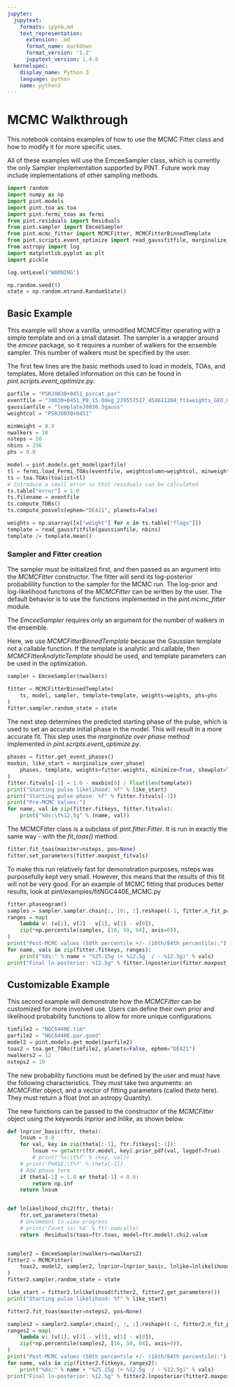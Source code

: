 ```yaml
---
jupyter:
  jupytext:
    formats: ipynb,md
    text_representation:
      extension: .md
      format_name: markdown
      format_version: '1.2'
      jupytext_version: 1.4.0
  kernelspec:
    display_name: Python 3
    language: python
    name: python3
---
```


# MCMC Walkthrough


This notebook contains examples of how to use the MCMC Fitter class and how to modify it for more specific uses.

All of these examples will use the EmceeSampler class, which is currently the only Sampler implementation supported by PINT. Future work may include implementations of other sampling methods.

```python
import random
import numpy as np
import pint.models
import pint.toa as toa
import pint.fermi_toas as fermi
from pint.residuals import Residuals
from pint.sampler import EmceeSampler
from pint.mcmc_fitter import MCMCFitter, MCMCFitterBinnedTemplate
from pint.scripts.event_optimize import read_gaussfitfile, marginalize_over_phase
from astropy import log
import matplotlib.pyplot as plt
import pickle
```

```python
log.setLevel("WARNING")
```

```python
np.random.seed(0)
state = np.random.mtrand.RandomState()
```

## Basic Example

This example will show a vanilla, unmodified MCMCFitter operating with a simple template and on a small dataset. The sampler is a wrapper around the *emcee* package, so it requires a number of walkers for the ensemble sampler. This number of walkers must be specified by the user.

The first few lines are the basic methods used to load in models, TOAs, and templates. More detailed information on this can be found in *pint.scripts.event_optimize.py*.

```python
parfile = "PSRJ0030+0451_psrcat.par"
eventfile = "J0030+0451_P8_15.0deg_239557517_458611204_ft1weights_GEO_wt.gt.0.4.fits"
gaussianfile = "templateJ0030.3gauss"
weightcol = "PSRJ0030+0451"
```

```python
minWeight = 0.9
nwalkers = 10
nsteps = 50
nbins = 256
phs = 0.0
```

```python
model = pint.models.get_model(parfile)
tl = fermi.load_Fermi_TOAs(eventfile, weightcolumn=weightcol, minweight=minWeight)
ts = toa.TOAs(toalist=tl)
# Introduce a small error so that residuals can be calculated
ts.table["error"] = 1.0
ts.filename = eventfile
ts.compute_TDBs()
ts.compute_posvels(ephem="DE421", planets=False)
```

```python
weights = np.asarray([x["weight"] for x in ts.table["flags"]])
template = read_gaussfitfile(gaussianfile, nbins)
template /= template.mean()
```

### Sampler and Fitter creation

The sampler must be initialized first, and then passed as an argument into the *MCMCFitter* constructor. The fitter will send its log-posterior probabilility function to the sampler for the MCMC run. The log-prior and log-likelihood functions of the *MCMCFitter* can be written by the user. The default behavior is to use the functions implemented in the *pint.mcmc_fitter* module.

The *EmceeSampler* requires only an argument for the number of walkers in the ensemble.

Here, we use *MCMCFitterBinnedTemplate* because the Gaussian template not a callable function. If the template is analytic and callable, then *MCMCFitterAnalyticTemplate* should be used, and template parameters can be used in the optimization.

```python
sampler = EmceeSampler(nwalkers)
```

```python
fitter = MCMCFitterBinnedTemplate(
    ts, model, sampler, template=template, weights=weights, phs=phs
)
fitter.sampler.random_state = state
```

The next step determines the predicted starting phase of the pulse, which is used to set an accurate initial phase in the model. This will result in a more accurate fit. This step uses the *marginalize over phase* method implemented in *pint.scripts.event_optimize.py*.

```python
phases = fitter.get_event_phases()
maxbin, like_start = marginalize_over_phase(
    phases, template, weights=fitter.weights, minimize=True, showplot=True
)
fitter.fitvals[-1] = 1.0 - maxbin[0] / float(len(template))
print("Starting pulse likelihood: %f" % like_start)
print("Starting pulse phase: %f" % fitter.fitvals[-1])
print("Pre-MCMC Values:")
for name, val in zip(fitter.fitkeys, fitter.fitvals):
    print("%8s:\t%12.5g" % (name, val))
```

The MCMCFitter class is a subclass of *pint.fitter.Fitter*. It is run in exactly the same way - with the *fit_toas()* method.

```python
fitter.fit_toas(maxiter=nsteps, pos=None)
fitter.set_parameters(fitter.maxpost_fitvals)
```

To make this run relatively fast for demonstration purposes, nsteps was purposefully kept very small. However, this means that the results of this fit will not be very good. For an example of MCMC fitting that produces better results, look at pint/examples/fitNGC440E_MCMC.py

```python
fitter.phaseogram()
samples = sampler.sampler.chain[:, 10:, :].reshape((-1, fitter.n_fit_params))
ranges = map(
    lambda v: (v[1], v[2] - v[1], v[1] - v[0]),
    zip(*np.percentile(samples, [16, 50, 84], axis=0)),
)
print("Post-MCMC values (50th percentile +/- (16th/84th percentile):")
for name, vals in zip(fitter.fitkeys, ranges):
    print("%8s:" % name + "%25.15g (+ %12.5g  / - %12.5g)" % vals)
print("Final ln-posterior: %12.5g" % fitter.lnposterior(fitter.maxpost_fitvals))
```

## Customizable Example

This second example will demonstrate how the *MCMCFitter* can be customized  for more involved use. Users can define their own prior and likelihood probability functions to allow for more unique configurations.

```python
timfile2 = "NGC6440E.tim"
parfile2 = "NGC6440E.par.good"
model2 = pint.models.get_model(parfile2)
toas2 = toa.get_TOAs(timfile2, planets=False, ephem="DE421")
nwalkers2 = 12
nsteps2 = 10
```

The new probability functions must be defined by the user and must have the following characteristics. They must take two arguments: an *MCMCFitter* object, and a vector of fitting parameters (called *theta* here). They must return a float (not an astropy Quantity).

The new functions can be passed to the constructor of the *MCMCFitter* object using the keywords *lnprior* and *lnlike*, as shown below.

```python
def lnprior_basic(ftr, theta):
    lnsum = 0.0
    for val, key in zip(theta[:-1], ftr.fitkeys[:-1]):
        lnsum += getattr(ftr.model, key).prior_pdf(val, logpdf=True)
        # print('%s:\t%f' % (key, val))
    # print('PHASE:\t%f' % theta[-1])
    # Add phase term
    if theta[-1] > 1.0 or theta[-1] < 0.0:
        return np.inf
    return lnsum


def lnlikelihood_chi2(ftr, theta):
    ftr.set_parameters(theta)
    # Uncomment to view progress
    # print('Count is: %d' % ftr.numcalls)
    return -Residuals(toas=ftr.toas, model=ftr.model).chi2.value


sampler2 = EmceeSampler(nwalkers=nwalkers2)
fitter2 = MCMCFitter(
    toas2, model2, sampler2, lnprior=lnprior_basic, lnlike=lnlikelihood_chi2
)
fitter2.sampler.random_state = state
```

```python
like_start = fitter2.lnlikelihood(fitter2, fitter2.get_parameters())
print("Starting pulse likelihood: %f" % like_start)
```

```python
fitter2.fit_toas(maxiter=nsteps2, pos=None)
```

```python
samples2 = sampler2.sampler.chain[:, :, :].reshape((-1, fitter2.n_fit_params))
ranges2 = map(
    lambda v: (v[1], v[2] - v[1], v[1] - v[0]),
    zip(*np.percentile(samples2, [16, 50, 84], axis=0)),
)
print("Post-MCMC values (50th percentile +/- (16th/84th percentile):")
for name, vals in zip(fitter2.fitkeys, ranges2):
    print("%8s:" % name + "%25.15g (+ %12.5g  / - %12.5g)" % vals)
print("Final ln-posterior: %12.5g" % fitter2.lnposterior(fitter2.maxpost_fitvals))
```
